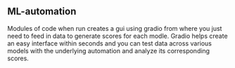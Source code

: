 ## ML-automation
Modules of code when run creates a gui using gradio from where you just need to feed in data to generate scores for each modle.
Gradio helps create an easy interface within seconds and you can test data across various models with the underlying automation and analyze its corresponding scores.
